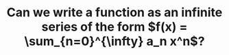 ---
id: C14
title: Can we write a function as an infinite series of the form $f(x) = \sum_{n=0}^{\infty} a_n x^n$?
dependencies: 
    - C13
    - A8
keyQuestions:
    - __Help!__

---